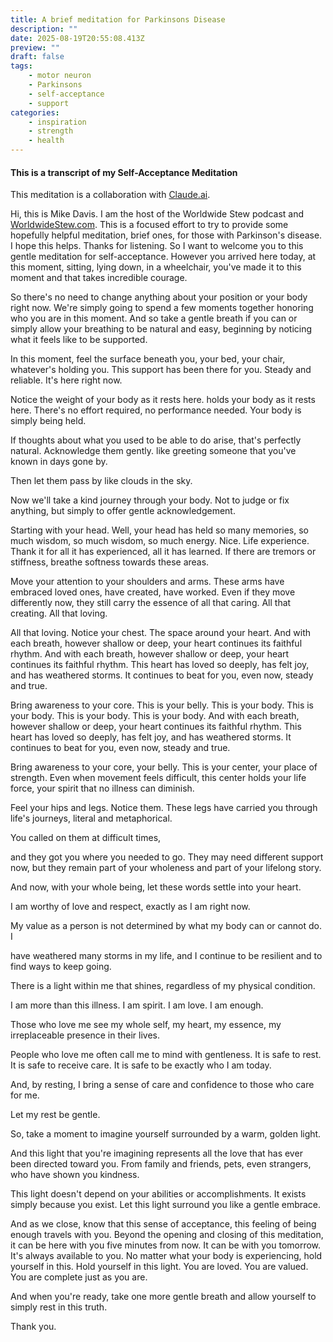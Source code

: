 ```yaml
---
title: A brief meditation for Parkinsons Disease
description: ""
date: 2025-08-19T20:55:08.413Z
preview: ""
draft: false
tags:
    - motor neuron
    - Parkinsons
    - self-acceptance
    - support
categories:
    - inspiration
    - strength
    - health
---
```

#### This is a transcript of my Self-Acceptance Meditation 

This meditation is a collaboration with [Claude.ai](https:claude.ai). 

Hi, this is Mike Davis. I am the host of the Worldwide Stew podcast and [WorldwideStew.com](https://worldwidestew.com). This is a focused effort to try to provide some hopefully helpful meditation, brief ones, for those with Parkinson's disease. I hope this helps. Thanks for listening. So I want to welcome you to this gentle meditation for self-acceptance. However you arrived here today, at this moment, sitting, lying down, in a wheelchair, you've made it to this moment and that takes incredible courage. 

So there's no need to change anything about your position or your body right now. We're simply going to spend a few moments together honoring who you are in this moment. And so take a gentle breath if you can or simply allow your breathing to be natural and easy, beginning by noticing what it feels like to be supported.  

In this moment, feel the surface beneath you, your bed, your chair, whatever's holding you. This support has been there for you. Steady and reliable. It's here right now. 

Notice the weight of your body as it rests here. holds your body as it rests here. There's no effort required, no performance needed. Your body is simply being held. 

If thoughts about what you used to be able to do arise, that's perfectly natural. Acknowledge them gently. like greeting someone that you've known in days gone by. 

Then let them pass by like clouds in the sky. 

Now we'll take a kind journey through your body. Not to judge or fix anything, but simply to offer gentle acknowledgement. 

Starting with your head. Well, your head has held so many memories, so much wisdom, so much wisdom, so much energy. Nice. Life experience. Thank it for all it has experienced, all it has learned. If there are tremors or stiffness, breathe softness towards these areas. 

Move your attention to your shoulders and arms. These arms have embraced loved ones, have created, have worked. Even if they move differently now, they still carry the essence of all that caring. All that creating. All that loving. 

All that loving. Notice your chest. The space around your heart. And with each breath, however shallow or deep, your heart continues its faithful rhythm. And with each breath, however shallow or deep, your heart continues its faithful rhythm. This heart has loved so deeply, has felt joy, and has weathered storms. It continues to beat for you, even now, steady and true. 

Bring awareness to your core. This is your belly. This is your body. This is your body. This is your body. This is your body. And with each breath, however shallow or deep, your heart continues its faithful rhythm. This heart has loved so deeply, has felt joy, and has weathered storms. It continues to beat for you, even now, steady and true. 

Bring awareness to your core, your belly. This is your center, your place of strength. Even when movement feels difficult, this center holds your life force, your spirit that no illness can diminish. 

Feel your hips and legs. Notice them. These legs have carried you through life's journeys, literal and metaphorical. 

You called on them at difficult times, 

and they got you where you needed to go. They may need different support now, but they remain part of your wholeness and part of your lifelong story. 

And now, with your whole being, let these words settle into your heart. 

I am worthy of love and respect, exactly as I am right now. 

My value as a person is not determined by what my body can or cannot do. I 

have weathered many storms in my life, and I continue to be resilient and to find ways to keep going. 

There is a light within me that shines, regardless of my physical condition. 

I am more than this illness. I am spirit. I am love. I am enough. 

Those who love me see my whole self, my heart, my essence, my irreplaceable presence in their lives. 

People who love me often call me to mind with gentleness. It is safe to rest. It is safe to receive care. It is safe to be exactly who I am today.

And, by resting, I bring a sense of care and confidence to those who care for me. 

Let my rest be gentle. 

So, take a moment to imagine yourself surrounded by a warm, golden light. 

And this light that you're imagining represents all the love that has ever been directed toward you. From family and friends, pets, even strangers, who have shown you kindness. 

This light doesn't depend on your abilities or accomplishments. It exists simply because you exist. Let this light surround you like a gentle embrace. 

And as we close, know that this sense of acceptance, this feeling of being enough travels with you. Beyond the opening and closing of this meditation, it can be here with you five minutes from now. It can be with you tomorrow. It's always available to you. No matter what your body is experiencing, hold yourself in this. Hold yourself in this light. You are loved. You are valued. You are complete just as you are. 

And when you're ready, take one more gentle breath and allow yourself to simply rest in this truth. 

Thank you. 

